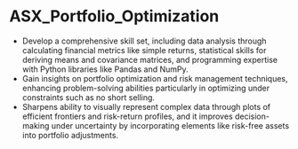 # ASX_Portfolio_Optimization
- Develop a comprehensive skill set, including data analysis through calculating financial metrics like
simple returns, statistical skills for deriving means and covariance matrices, and programming expertise
with Python libraries like Pandas and NumPy.
- Gain insights on portfolio optimization and risk management techniques, enhancing problem-solving
abilities particularly in optimizing under constraints such as no short selling.
- Sharpens ability to visually represent complex data through plots of efficient frontiers and risk-return
profiles, and it improves decision-making under uncertainty by incorporating elements like risk-free
assets into portfolio adjustments.

